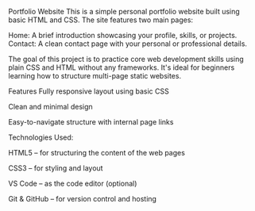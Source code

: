 Portfolio Website
This is a simple personal portfolio website built using basic HTML and CSS. The site features two main pages:

 Home: A brief introduction showcasing your profile, skills, or projects.
 Contact: A clean contact page with your personal or professional details.

The goal of this project is to practice core web development skills using plain CSS and HTML without any frameworks. It's ideal for beginners learning how to structure multi-page static websites.

Features
Fully responsive layout using basic CSS

Clean and minimal design

Easy-to-navigate structure with internal page links

Technologies Used:

HTML5 – for structuring the content of the web pages

CSS3 – for styling and layout

VS Code – as the code editor (optional)

Git & GitHub – for version control and hosting

